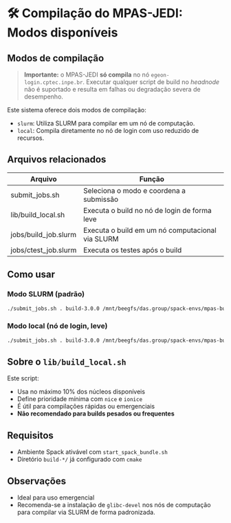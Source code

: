 # 🛠️ Compilação do MPAS-JEDI: Modos disponíveis

## Modos de compilação

> **Importante:** o MPAS-JEDI **só compila** no nó `egeon-login.cptec.inpe.br`. Executar qualquer script de build no *headnode* não é suportado e resulta em falhas ou degradação severa de desempenho.

Este sistema oferece dois modos de compilação:

- `slurm`: Utiliza SLURM para compilar em um nó de computação.
- `local`: Compila diretamente no nó de login com uso reduzido de recursos.

## Arquivos relacionados

| Arquivo                 | Função                                          |
|-------------------------|--------------------------------------------------|
| submit_jobs.sh          | Seleciona o modo e coordena a submissão         |
| lib/build_local.sh      | Executa o build no nó de login de forma leve    |
| jobs/build_job.slurm    | Executa o build em um nó computacional via SLURM|
| jobs/ctest_job.slurm    | Executa os testes após o build                  |

## Como usar

### Modo SLURM (padrão)
```bash
./submit_jobs.sh . build-3.0.0 /mnt/beegfs/das.group/spack-envs/mpas-bundle gnu ON slurm
```

### Modo local (nó de login, leve)
```bash
./submit_jobs.sh . build-3.0.0 /mnt/beegfs/das.group/spack-envs/mpas-bundle gnu ON local
```

## Sobre o `lib/build_local.sh`

Este script:
- Usa no máximo 10% dos núcleos disponíveis
- Define prioridade mínima com `nice` e `ionice`
- É útil para compilações rápidas ou emergenciais
- **Não recomendado para builds pesados ou frequentes**

## Requisitos

- Ambiente Spack ativável com `start_spack_bundle.sh`
- Diretório `build-*/` já configurado com `cmake`

## Observações

- Ideal para uso emergencial
- Recomenda-se a instalação de `glibc-devel` nos nós de computação para compilar via SLURM de forma padronizada.
